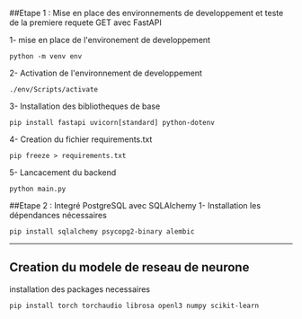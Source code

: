 ##Etape 1 : Mise en place des environnements de developpement et teste de la premiere requete GET avec FastAPI

1- mise en place de l'environement de developpement

```
python -m venv env
```

2- Activation de l'environnement de developpement

```
./env/Scripts/activate
```

3- Installation des bibliotheques de base

```
pip install fastapi uvicorn[standard] python-dotenv
```

4- Creation du fichier requirements.txt

```
pip freeze > requirements.txt
```

5- Lancacement du backend

```
python main.py
```

##Etape 2 : Integré PostgreSQL avec SQLAlchemy
1- Installation les dépendances nécessaires

```
pip install sqlalchemy psycopg2-binary alembic
```

---

## Creation du modele de reseau de neurone

installation des packages necessaires

```
pip install torch torchaudio librosa openl3 numpy scikit-learn
```
